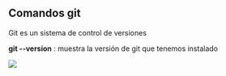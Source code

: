 ## Comandos git
Git es un sistema de control de versiones

**git --version** : muestra la versión de git que tenemos instalado 

![](/images.git-version.png)